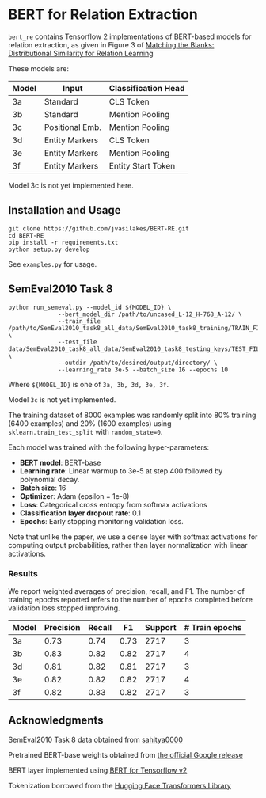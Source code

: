 # BERT for Relation Extraction

`bert_re` contains Tensorflow 2 implementations of BERT-based models
for relation extraction, as given in Figure 3 of
[Matching the Blanks: Distributional Similarity for Relation Learning](https://www.aclweb.org/anthology/P19-1279/)

These models are:

| Model  | Input           | Classification Head   |
|--------|-----------------|-----------------------|
|  3a    | Standard        |  CLS Token            |
|  3b    | Standard        |  Mention Pooling      |
|  3c    | Positional Emb. |  Mention Pooling      |
|  3d    | Entity Markers  |  CLS Token            |
|  3e    | Entity Markers  |  Mention Pooling      |
|  3f    | Entity Markers  |  Entity Start Token   |

Model 3c is not yet implemented here.


## Installation and Usage

```
git clone https://github.com/jvasilakes/BERT-RE.git
cd BERT-RE
pip install -r requirements.txt
python setup.py develop
```

See `examples.py` for usage.


## SemEval2010 Task 8

```
python run_semeval.py --model_id ${MODEL_ID} \
		      --bert_model_dir /path/to/uncased_L-12_H-768_A-12/ \
		      --train_file /path/to/SemEval2010_task8_all_data/SemEval2010_task8_training/TRAIN_FILE.TXT \
		      --test_file data/SemEval2010_task8_all_data/SemEval2010_task8_testing_keys/TEST_FILE_FULL.TXT \
		      --outdir /path/to/desired/output/directory/ \
		      --learning_rate 3e-5 --batch_size 16 --epochs 10
```

Where `${MODEL_ID}` is one of `3a, 3b, 3d, 3e, 3f`.

Model `3c` is not yet implemented.

The training dataset of 8000 examples was randomly split into 80% training (6400 examples)
and 20% (1600 examples) using `sklearn.train_test_split` with `random_state=0`.

Each model was trained with the following hyper-parameters:

 * **BERT model**: BERT-base
 * **Learning rate**: Linear warmup to 3e-5 at step 400 followed by polynomial decay.
 * **Batch size**: 16
 * **Optimizer**: Adam (epsilon = 1e-8)
 * **Loss**: Categorical cross entropy from softmax activations
 * **Classification layer dropout rate**: 0.1
 * **Epochs**: Early stopping monitoring validation loss.

Note that unlike the paper, we use a dense layer with softmax activations for computing output probabilities,
rather than layer normalization with linear activations. 


### Results

We report weighted averages of precision, recall, and F1. The number of training epochs reported refers to the number
of epochs completed before validation loss stopped improving.

| Model  | Precision | Recall   |  F1    | Support | # Train epochs |
|--------|-----------|----------|--------|---------|----------------|
|  3a    |    0.73   |  0.74    | 0.73   |  2717   |       3        |
|  3b    |    0.83   |  0.82    | 0.82   |  2717   |       4        |
|  3d    |    0.81   |  0.82    | 0.81   |  2717   |       3        |
|  3e    |    0.82   |  0.82    | 0.82   |  2717   |       4        |
|  3f    |    0.82   |  0.83    | 0.82   |  2717   |       3        |



## Acknowledgments

SemEval2010 Task 8 data obtained from [sahitya0000](https://github.com/sahitya0000/Relation-Classification)

Pretrained BERT-base weights obtained from [the official Google release](https://github.com/google-research/bert)

BERT layer implemented using [BERT for Tensorflow v2](https://github.com/kpe/bert-for-tf2)

Tokenization borrowed from the [Hugging Face Transformers Library](https://github.com/huggingface/transformers/tree/master/src/transformers)
